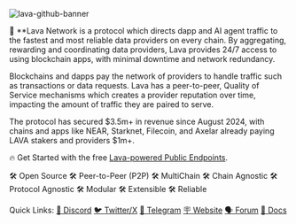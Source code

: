 ![lava-github-banner](https://github.com/lavanet/.github/assets/82295340/a32f3878-32e0-4194-ad7a-33a22bf34163)

🌋 **Lava Network is a protocol which directs dapp and AI agent traffic to the fastest and most reliable data providers on every chain. By aggregating, rewarding and coordinating data providers, Lava provides 24/7 access to using blockchain apps, with minimal downtime and network redundancy. 

Blockchains and dapps pay the network of providers to handle traffic such as transactions or data requests. Lava has a peer-to-peer, Quality of Service mechanisms which creates a provider reputation over time, impacting the amount of traffic they are paired to serve. 

The protocol has secured $3.5m+ in revenue since August 2024, with chains and apps like NEAR, Starknet, Filecoin, and Axelar already paying LAVA stakers and providers $1m+.

🔥 Get Started with the free [Lava-powered Public Endpoints](docs.lavanet.xyz/chains). 

🛠 Open Source
🛠 Peer-to-Peer (P2P)
🛠 MultiChain
🛠 Chain Agnostic
🛠 Protocol Agnostic
🛠 Modular
🛠 Extensible
🛠 Reliable

Quick Links:
[💬 Discord](https://discord.gg/5VcqgwMmkA)
[🐦 Twitter/X](https://x.com/lavanetxyz)
[📩 Telegram](https://t.me/officiallavanetwork)
[🪧 Website](https://lavanet.xyz)
[🗣️ Forum](https://community.lavanet.xyz)
[📝 Docs](https://docs.lavanet.xyz)
